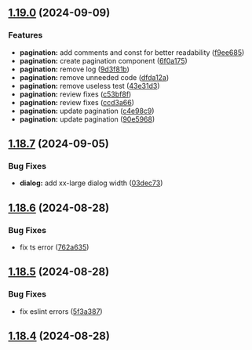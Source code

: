 ## [1.19.0](https://github.com/acronis/ui-component-library/compare/v1.18.7...v1.19.0) (2024-09-09)


### Features

* **pagination:** add comments and const for better readability ([f9ee685](https://github.com/acronis/ui-component-library/commit/f9ee685c8648fbcd6ff5fc28cae5aedf642a8c32))
* **pagination:** create pagination component ([6f0a175](https://github.com/acronis/ui-component-library/commit/6f0a175f689f9a1f862a90793c2715461abd4e9e))
* **pagination:** remove log ([9d3f81b](https://github.com/acronis/ui-component-library/commit/9d3f81b182f187c2122aea139eadaec9520f414f))
* **pagination:** remove unneeded code ([dfda12a](https://github.com/acronis/ui-component-library/commit/dfda12a8000f75578b28f8cffd02e8474f9f0048))
* **pagination:** remove useless test ([43e31d3](https://github.com/acronis/ui-component-library/commit/43e31d3250e81ead9282668dc218a5d732e9a61c))
* **pagination:** review fixes ([c53bf8f](https://github.com/acronis/ui-component-library/commit/c53bf8fd1174a655befb2f6fc1974ab647828925))
* **pagination:** review fixes ([ccd3a66](https://github.com/acronis/ui-component-library/commit/ccd3a668c4683c621ecf3d0caef7ee5e6cc1c015))
* **pagination:** update pagination ([c4e98c9](https://github.com/acronis/ui-component-library/commit/c4e98c934768792be2d66e3af9efeb9e87daae27))
* **pagination:** update pagination ([90e5968](https://github.com/acronis/ui-component-library/commit/90e59684fc83598e376b3180806a8683e256ebbd))

## [1.18.7](https://github.com/acronis/ui-component-library/compare/v1.18.6...v1.18.7) (2024-09-05)


### Bug Fixes

* **dialog:** add xx-large dialog width ([03dec73](https://github.com/acronis/ui-component-library/commit/03dec739d89f72a0d5456dc0a32ba18b9dc44303))

## [1.18.6](https://github.com/acronis/ui-component-library/compare/v1.18.5...v1.18.6) (2024-08-28)


### Bug Fixes

* fix ts error ([762a635](https://github.com/acronis/ui-component-library/commit/762a63598311223bb08f843ae778fffab0905bf6))

## [1.18.5](https://github.com/acronis/ui-component-library/compare/v1.18.4...v1.18.5) (2024-08-28)


### Bug Fixes

* fix eslint errors ([5f3a387](https://github.com/acronis/ui-component-library/commit/5f3a3879e2aebf3a8211448243618669abc61095))

## [1.18.4](https://github.com/acronis/ui-component-library/compare/v1.18.3...v1.18.4) (2024-08-28)

